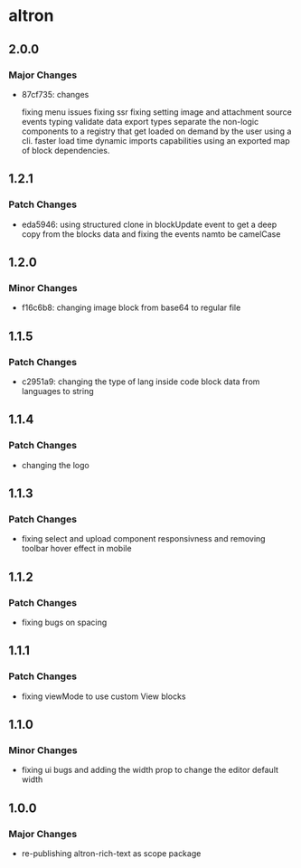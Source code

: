 # altron

## 2.0.0

### Major Changes

- 87cf735: changes

  fixing menu issues
  fixing ssr
  fixing setting image and attachment source
  events typing
  validate data
  export types
  separate the non-logic components to a registry that get loaded on demand by the user using a cli.
  faster load time
  dynamic imports capabilities using an exported map of block dependencies.

## 1.2.1

### Patch Changes

- eda5946: using structured clone in blockUpdate event to get a deep copy from the blocks data and fixing the events namto be camelCase

## 1.2.0

### Minor Changes

- f16c6b8: changing image block from base64 to regular file

## 1.1.5

### Patch Changes

- c2951a9: changing the type of lang inside code block data from languages to string

## 1.1.4

### Patch Changes

- changing the logo

## 1.1.3

### Patch Changes

- fixing select and upload component responsivness and removing toolbar hover effect in mobile

## 1.1.2

### Patch Changes

- fixing bugs on spacing

## 1.1.1

### Patch Changes

- fixing viewMode to use custom View blocks

## 1.1.0

### Minor Changes

- fixing ui bugs and adding the width prop to change the editor default width

## 1.0.0

### Major Changes

- re-publishing altron-rich-text as scope package
